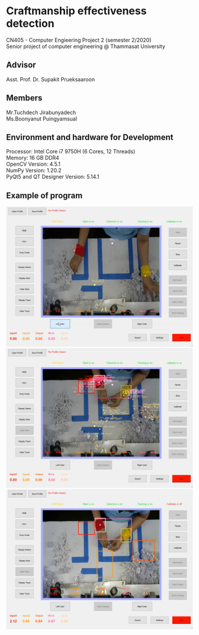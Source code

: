 # Craftmanship effectiveness detection
CN405 - Computer Engieering Project 2 (semester 2/2020)</br>
Senior project of computer engineering @ Thammasat University

## Advisor</br>
Asst. Prof. Dr. Supakit Prueksaaroon

## Members</br>
Mr.Tuchdech   Jirabunyadech</br>
Ms.Boonyanut  Puingyamsual</br>

## Environment and hardware for Development</br>
Processor: Intel Core i7 9750H (6 Cores, 12 Threads)</br>
Memory: 16 GB DDR4</br>
OpenCV Version: 4.5.1</br>
NumPy Version: 1.20.2</br>
PyQt5 and QT Designer Version: 5.14.1</br>

## Example of program</br>
![alt text](https://github.com/moosinyismyhappy/CN405-Craftsman/blob/master/resources/images/example_mark_area.png)</br>
![alt text](https://github.com/moosinyismyhappy/CN405-Craftsman/blob/master/resources/images/example_work.png)</br>
![alt text](https://github.com/moosinyismyhappy/CN405-Craftsman/blob/master/resources/images/example_time.png)</br>

